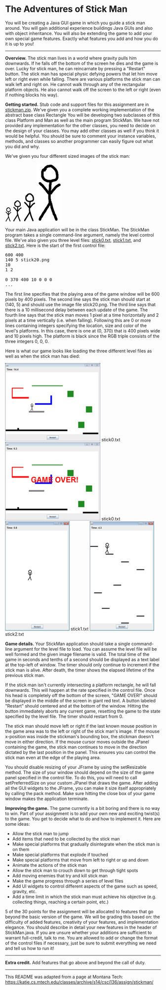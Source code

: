 # The Adventures of Stick Man  

You will be creating a Java GUI game in which you guide a stick man around. You will gain additional experience buildings Java GUIs and also with object inheritance. You will also be extending the game to add your own special game features. Exactly what features you add and how you do it is up to you!  

---

**Overview.** The stick man lives in a world where gravity pulls him downwards. If he falls off the bottom of the screen he dies and the game is over. Lucky for stick man, he can reincarnate by pressing a "Restart" button. The stick man has special physic defying powers that let him move left or right even while falling. There are various platforms the stick man can walk left and right on. He cannot walk through any of the rectangular platform objects. He also cannot walk off the screen to the left or right (even if nothing blocks his way).  

**Getting started.** Stub code and support files for this assignment are in [stickman.zip](stickman.zip). We've given you a complete working implementation of the abstract base class Rectangle You will be developing two subclasses of this class Platform and Man as well as the main program StickMan. We have not provided any implementation for the other classes, you need to decide on the design of your classes. You may add other classes as well if you think it would be helpful. You should be sure to comment your instance variables, methods, and classes so another programmer can easily figure out what you did and why.  

We've given you four different sized images of the stick man:  

![stick20.png](stick20.png) 
![stick30.png](stick30.png) 
![stick40.png](stick40.png) 
![stick80.png](stick80.png)  
			
Your main Java application will be in the class StickMan. The StickMan program takes a single command-line argument, namely the level control file. We've also given you three level files: [stick0.txt](stick0.txt), [stick1.txt](stick1.txt), and [stick2.txt](stick2.txt). Here is the start of the first control file:  

<pre>
600 400
140 5 stick20.png
10
1 2

0 370 400 10 0 0 0
...
</pre>

The first line specifies that the playing area of the game window will be 600 pixels by 400 pixels. The second line says the stick man should start at (140, 5) and should use the image file stick20.png. The third line says that there is a 10 millisecond delay between each update of the game. The fourth line says that the stick man moves 1 pixel at a time horizontally and 2 pixels at a time vertically (i.e. when falling). Following this are 0 or more lines containing integers specifying the location, size and color of the level's platforms. In this case, there is one at (0, 370) that is 400 pixels wide and 10 pixels high. The platform is black since the RGB triple consists of the three integers 0, 0, 0.  

Here is what our game looks like loading the three different level files as well as when the stick man has died:

![stick0.txt](stick0.png) stick0.txt 
![stick0.txt](stick0_dead.png) stick0.txt 
![stick1.txt](stick1.png) stick1.txt
![stick2.txt](stick2.png) stick2.txt  

**Game details.** Your StickMan application should take a single command-line argument for the level file to load. You can assume the level file will be well formed and the given image filename is valid. The total time of the game in seconds and tenths of a second should be displayed as a text label at the top-left of window. The timer should only continue to increment if the stick man is alive. After death, the timer shows the elapsed lifetime of the previous stick man.  

If the stick man isn't currently intersecting a platform rectangle, he will fall downwards. This will happen at the rate specified in the control file. Once his head is completely off the bottom of the screen, "GAME OVER!" should be displayed in the middle of the screen in giant red text. A button labeled "Restart" should centered and at the bottom of the window. Hitting the button immediately aborts any current game, resetting the game to the state specified by the level file. The timer should restart from 0.  

The stick man should move left or right if the last known mouse position in the game area was to the left or right of the stick man's image. If the mouse x-position was inside the stickman's bounding box, the stickman doesn't move in either direction. If the mouse cursor moves outside the JPanel containing the game, the stick man continues to move in the direction dictated by the last position in the panel. This ensures you can control the stick man even at the edge of the playing area.  

You should disable resizing of your JFrame by using the setResizable method. The size of your window should depend on the size of the game panel specified in the control file. To do this, you will need to call setPreferredSize on your custom JPanel that draws the game. After adding all the GUI widgets to the JFrame, you can make it size itself appropriately by calling the pack method. Make sure hitting the close box of your game window makes the application terminate.  

**Improving the game.** The game currently is a bit boring and there is no way to win. Part of your assignment is to add your own new and exciting twist(s) to the game. You get to decide what to do and how to implement it. Here are some ideas:  

* Allow the stick man to jump  
* Add items that need to be collected by the stick man  
* Make special platforms that gradually disintegrate when the stick man is on them  
* Make special platforms that explode if touched  
* Make special platforms that move from left to right or up and down  
* Animate the actions of the stick man  
* Allow the stick man to crouch down to get through tight spots  
* Add moving enemies that try and kill stick man  
* Make the game progress through a series of level files  
* Add UI widgets to control different aspects of the game such as speed, gravity, etc.  
* Add a time limit in which the stick man must achieve his objective (e.g. collecting things, reaching a certain point, etc.)  

5 of the 30 points for the assignment will be allocated to features that go beyond the basic version of the game. We will be grading this based on: the difficulty of added features, creativity of your features, and implementation elegance. You should describe in detail your new features in the header of StickMan.java. If you are unsure whether your additions are sufficient to warrant full-credit, talk to me. You are allowed to add or change the format of the control files if necessary, just be sure to submit everything we need and tell us how to run it!  

---

**Extra credit.** Add features that go above and beyond the call of duty.

---

This README was adapted from a page at Montana Tech: https://katie.cs.mtech.edu/classes/archive/s14/csci136/assign/stickman/
